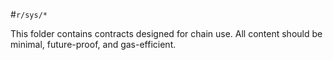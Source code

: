 #`r/sys/*`

This folder contains contracts designed for chain use. All content should be
minimal, future-proof, and gas-efficient.

